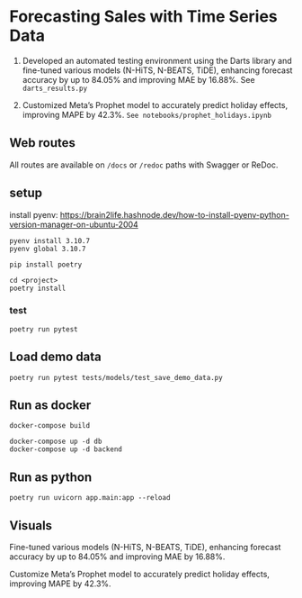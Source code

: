 # Forecasting Sales with Time Series Data
1) Developed an automated testing environment using the Darts library and fine-tuned various models (N-HiTS, N-BEATS, TiDE), enhancing forecast accuracy by up to 84.05% and improving MAE by 16.88%. See `darts_results.py`

2) Customized Meta’s Prophet model to accurately predict holiday effects, improving MAPE by 42.3%. `See notebooks/prophet_holidays.ipynb`

## Web routes

All routes are available on ``/docs`` or ``/redoc`` paths with Swagger or ReDoc.

## setup

install pyenv:
https://brain2life.hashnode.dev/how-to-install-pyenv-python-version-manager-on-ubuntu-2004

```
pyenv install 3.10.7
pyenv global 3.10.7

pip install poetry

cd <project>
poetry install
```
### test
```
poetry run pytest
```

## Load demo data
```
poetry run pytest tests/models/test_save_demo_data.py
```

## Run as docker
```
docker-compose build

docker-compose up -d db
docker-compose up -d backend
```

## Run as python
```
poetry run uvicorn app.main:app --reload
```

## Visuals
Fine-tuned various models (N-HiTS, N-BEATS, TiDE), enhancing forecast accuracy by up to 84.05% and improving MAE by 16.88%.


Customize Meta’s Prophet model to accurately predict holiday effects, improving MAPE by 42.3%.
